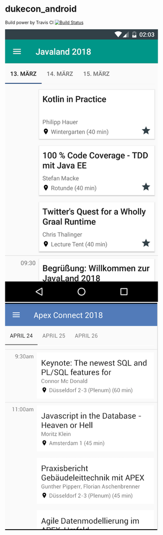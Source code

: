 # dukecon_android

Build power by Travis CI [![Build Status](https://travis-ci.org/dukecon/dukecon_android.svg?branch=develop)](https://travis-ci.org/dukecon/dukecon_android)

![JavaLand screenshot](https://github.com/dukecon/dukecon_android/raw/develop/img/javaland.png?raw=true)
![Apex screenshot](https://github.com/dukecon/dukecon_android/raw/develop/img/apex.png?raw=true)
